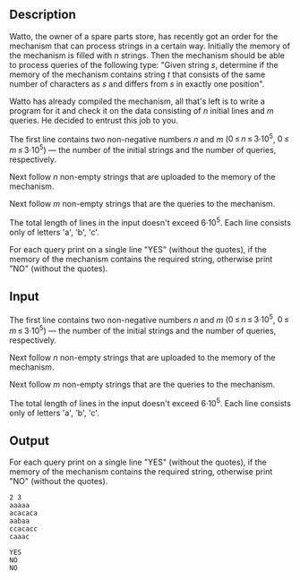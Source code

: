## Description

<div><p>Watto, the owner of a spare parts store, has recently got an order for the mechanism that can process strings in a certain way. Initially the memory of the mechanism is filled with <span class="tex-span"><i>n</i></span> strings. Then the mechanism should be able to process queries of the following type: "Given string <span class="tex-span"><i>s</i></span>, determine if the memory of the mechanism contains string <span class="tex-span"><i>t</i></span> that consists of the same number of characters as <span class="tex-span"><i>s</i></span> and differs from <span class="tex-span"><i>s</i></span> in exactly one position".</p><p>Watto has already compiled the mechanism, all that's left is to write a program for it and check it on the data consisting of <span class="tex-span"><i>n</i></span> initial lines and <span class="tex-span"><i>m</i></span> queries. He decided to entrust this job to you.</p></div><div class="input-specification"><p>The first line contains two non-negative numbers <span class="tex-span"><i>n</i></span> and <span class="tex-span"><i>m</i></span> (<span class="tex-span">0 ≤ <i>n</i> ≤ 3·10<sup class="upper-index">5</sup></span>, <span class="tex-span">0 ≤ <i>m</i> ≤ 3·10<sup class="upper-index">5</sup></span>) — the number of the initial strings and the number of queries, respectively.</p><p>Next follow <span class="tex-span"><i>n</i></span> non-empty strings that are uploaded to the memory of the mechanism.</p><p>Next follow <span class="tex-span"><i>m</i></span> non-empty strings that are the queries to the mechanism.</p><p>The total length of lines in the input doesn't exceed <span class="tex-span">6·10<sup class="upper-index">5</sup></span>. Each line consists <span class="tex-font-style-bf">only</span> of letters <span class="tex-font-style-tt">'a'</span>, <span class="tex-font-style-tt">'b'</span>, <span class="tex-font-style-tt">'c'</span>.</p></div><div class="output-specification"><p>For each query print on a single line "<span class="tex-font-style-tt">YES</span>" (without the quotes), if the memory of the mechanism contains the required string, otherwise print "<span class="tex-font-style-tt">NO</span>" (without the quotes).</p></div>

## Input

<p>The first line contains two non-negative numbers <span class="tex-span"><i>n</i></span> and <span class="tex-span"><i>m</i></span> (<span class="tex-span">0 ≤ <i>n</i> ≤ 3·10<sup class="upper-index">5</sup></span>, <span class="tex-span">0 ≤ <i>m</i> ≤ 3·10<sup class="upper-index">5</sup></span>) — the number of the initial strings and the number of queries, respectively.</p><p>Next follow <span class="tex-span"><i>n</i></span> non-empty strings that are uploaded to the memory of the mechanism.</p><p>Next follow <span class="tex-span"><i>m</i></span> non-empty strings that are the queries to the mechanism.</p><p>The total length of lines in the input doesn't exceed <span class="tex-span">6·10<sup class="upper-index">5</sup></span>. Each line consists <span class="tex-font-style-bf">only</span> of letters <span class="tex-font-style-tt">'a'</span>, <span class="tex-font-style-tt">'b'</span>, <span class="tex-font-style-tt">'c'</span>.</p>

## Output

<p>For each query print on a single line "<span class="tex-font-style-tt">YES</span>" (without the quotes), if the memory of the mechanism contains the required string, otherwise print "<span class="tex-font-style-tt">NO</span>" (without the quotes).</p>





```input1
2 3
aaaaa
acacaca
aabaa
ccacacc
caaac

```




```output1
YES
NO
NO

```


